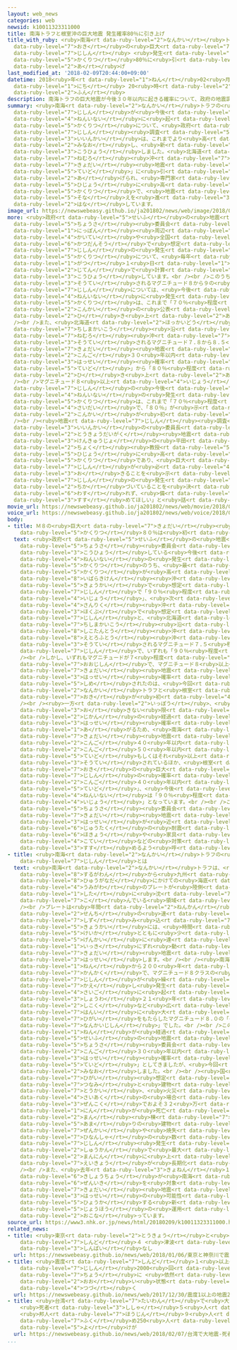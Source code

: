 ```yaml
---
layout: web_news
categories: web
newsid: k10011323311000
title: 南海トラフと根室沖の巨大地震 発生確率80％に引き上げ
title_with_ruby: <ruby>南海<rt data-ruby-level="2">なんかい</rt></ruby>トラフと<ruby>根室<rt data-ruby-level="7">ねむろ</rt></ruby><ruby>沖<rt
  data-ruby-level="7">おき</rt></ruby>の<ruby>巨大<rt data-ruby-level="7">きょだい</rt></ruby><ruby>地震<rt
  data-ruby-level="7">じしん</rt></ruby> <ruby>発生<rt data-ruby-level="3">はっせい</rt></ruby><ruby>確率<rt
  data-ruby-level="5">かくりつ</rt></ruby>80％に<ruby>引<rt data-ruby-level="2">ひ</rt></ruby>き<ruby>上<rt
  data-ruby-level="2">あ</rt></ruby>げ
last_modified_at: '2018-02-09T20:44:00+09:00'
datetime: 2018<ruby>年<rt data-ruby-level="1">ねん</rt></ruby>02<ruby>月<rt data-ruby-level="1">がつ</rt></ruby>09<ruby>日<rt
  data-ruby-level="1">にち</rt></ruby> 20<ruby>時<rt data-ruby-level="2">じ</rt></ruby>44<ruby>分<rt
  data-ruby-level="2">ふん</rt></ruby>
description: 南海トラフの巨大地震が今後３０年以内に起きる確率について、政府の地震調査委員会は、これまでより高い「７０％から８０％」に見直し、新たに公表しました。北海道の根室沖の巨大地震についても「８０％程度」に引き上げられ、専門家は「いずれも非常に高い確率で、地震への備えを進めてほしい」と話しています。
summary: <ruby>南海<rt data-ruby-level="2">なんかい</rt></ruby>トラフの<ruby>巨大<rt data-ruby-level="7">きょだい</rt></ruby><ruby>地震<rt
  data-ruby-level="7">じしん</rt></ruby>が<ruby>今後<rt data-ruby-level="2">こんご</rt></ruby>３０<ruby>年以内<rt
  data-ruby-level="4">ねんいない</rt></ruby>に<ruby>起<rt data-ruby-level="3">お</rt></ruby>きる<ruby>確率<rt
  data-ruby-level="5">かくりつ</rt></ruby>について、<ruby>政府<rt data-ruby-level="5">せいふ</rt></ruby>の<ruby>地震<rt
  data-ruby-level="7">じしん</rt></ruby><ruby>調査<rt data-ruby-level="5">ちょうさ</rt></ruby><ruby>委員会<rt
  data-ruby-level="3">いいんかい</rt></ruby>は、これまでより<ruby>高<rt data-ruby-level="2">たか</rt></ruby>い「７０％から８０％」に<ruby>見直<rt
  data-ruby-level="2">みなお</rt></ruby>し、<ruby>新<rt data-ruby-level="2">あら</rt></ruby>たに<ruby>公表<rt
  data-ruby-level="3">こうひょう</rt></ruby>しました。<ruby>北海道<rt data-ruby-level="2">ほっかいどう</rt></ruby>の<ruby>根室<rt
  data-ruby-level="7">ねむろ</rt></ruby><ruby>沖<rt data-ruby-level="7">おき</rt></ruby>の<ruby>巨大<rt
  data-ruby-level="7">きょだい</rt></ruby><ruby>地震<rt data-ruby-level="7">じしん</rt></ruby>についても「８０％<ruby>程度<rt
  data-ruby-level="5">ていど</rt></ruby>」に<ruby>引<rt data-ruby-level="2">ひ</rt></ruby>き<ruby>上<rt
  data-ruby-level="2">あ</rt></ruby>げられ、<ruby>専門家<rt data-ruby-level="6">せんもんか</rt></ruby>は「いずれも<ruby>非常<rt
  data-ruby-level="5">ひじょう</rt></ruby>に<ruby>高<rt data-ruby-level="2">たか</rt></ruby>い<ruby>確率<rt
  data-ruby-level="5">かくりつ</rt></ruby>で、<ruby>地震<rt data-ruby-level="7">じしん</rt></ruby>への<ruby>備<rt
  data-ruby-level="5">そな</rt></ruby>えを<ruby>進<rt data-ruby-level="3">すす</rt></ruby>めてほしい」と<ruby>話<rt
  data-ruby-level="2">はな</rt></ruby>しています。
image_url: https://newswebeasy.github.io/ja201802/news/web/image/2018/02/09/K10011323311_1802092024_1802092043_01_02.jpg
more: <ruby>政府<rt data-ruby-level="5">せいふ</rt></ruby>の<ruby>地震<rt data-ruby-level="7">じしん</rt></ruby><ruby>調査<rt
  data-ruby-level="5">ちょうさ</rt></ruby><ruby>委員会<rt data-ruby-level="3">いいんかい</rt></ruby>は、<ruby>日本<rt
  data-ruby-level="1">にっぽん</rt></ruby><ruby>周辺<rt data-ruby-level="4">しゅうへん</rt></ruby>の<ruby>海底<rt
  data-ruby-level="4">かいてい</rt></ruby>や<ruby>全国<rt data-ruby-level="3">ぜんこく</rt></ruby>の<ruby>活断層<rt
  data-ruby-level="6">かつだんそう</rt></ruby>で<ruby>想定<rt data-ruby-level="3">そうてい</rt></ruby>される<ruby>地震<rt
  data-ruby-level="7">じしん</rt></ruby>の<ruby>発生<rt data-ruby-level="3">はっせい</rt></ruby><ruby>確率<rt
  data-ruby-level="5">かくりつ</rt></ruby>について、<ruby>毎年<rt data-ruby-level="2">まいとし</rt></ruby>、１<ruby>月<rt
  data-ruby-level="1">がつ</rt></ruby>１<ruby>日<rt data-ruby-level="1">にち</rt></ruby>の<ruby>時点<rt
  data-ruby-level="2">じてん</rt></ruby>で<ruby>計算<rt data-ruby-level="2">けいさん</rt></ruby>し<ruby>公表<rt
  data-ruby-level="3">こうひょう</rt></ruby>しています。<br /><br />このうち、<ruby>南海<rt data-ruby-level="2">なんかい</rt></ruby>トラフで<ruby>想定<rt
  data-ruby-level="3">そうてい</rt></ruby>されるマグニチュード８から９の<ruby>巨大<rt data-ruby-level="7">きょだい</rt></ruby><ruby>地震<rt
  data-ruby-level="7">じしん</rt></ruby>については、<ruby>今後<rt data-ruby-level="2">こんご</rt></ruby>３０<ruby>年以内<rt
  data-ruby-level="4">ねんいない</rt></ruby>に<ruby>発生<rt data-ruby-level="3">はっせい</rt></ruby>する<ruby>確率<rt
  data-ruby-level="5">かくりつ</rt></ruby>は、これまで「７０％<ruby>程度<rt data-ruby-level="5">ていど</rt></ruby>」でしたが<ruby>今回<rt
  data-ruby-level="2">こんかい</rt></ruby>の<ruby>公表<rt data-ruby-level="3">こうひょう</rt></ruby>で「７０％から８０％」に<ruby>引<rt
  data-ruby-level="2">ひ</rt></ruby>き<ruby>上<rt data-ruby-level="2">あ</rt></ruby>げられました。<br
  /><br />また、<ruby>北海道<rt data-ruby-level="2">ほっかいどう</rt></ruby><ruby>沖<rt data-ruby-level="7">おき</rt></ruby>の<ruby>千島海溝<rt
  data-ruby-level="7">ちしまかいこう</rt></ruby><ruby>沿<rt data-ruby-level="6">ぞ</rt></ruby>いの<ruby>根室<rt
  data-ruby-level="7">ねむろ</rt></ruby><ruby>沖<rt data-ruby-level="7">おき</rt></ruby>で<ruby>想定<rt
  data-ruby-level="3">そうてい</rt></ruby>されるマグニチュード７.８から８.５<ruby>程度<rt data-ruby-level="5">ていど</rt></ruby>の<ruby>巨大<rt
  data-ruby-level="7">きょだい</rt></ruby><ruby>地震<rt data-ruby-level="7">じしん</rt></ruby>も、<ruby>今後<rt
  data-ruby-level="2">こんご</rt></ruby>３０<ruby>年以内<rt data-ruby-level="4">ねんいない</rt></ruby>の<ruby>発生<rt
  data-ruby-level="3">はっせい</rt></ruby><ruby>確率<rt data-ruby-level="5">かくりつ</rt></ruby>がこれまでの「７０％<ruby>程度<rt
  data-ruby-level="5">ていど</rt></ruby>」から「８０％<ruby>程度<rt data-ruby-level="5">ていど</rt></ruby>」に<ruby>引<rt
  data-ruby-level="2">ひ</rt></ruby>き<ruby>上<rt data-ruby-level="2">あ</rt></ruby>げられました。<br
  /><br />マグニチュード８<ruby>以上<rt data-ruby-level="4">いじょう</rt></ruby>の<ruby>巨大<rt data-ruby-level="7">きょだい</rt></ruby><ruby>地震<rt
  data-ruby-level="7">じしん</rt></ruby>の<ruby>今後<rt data-ruby-level="2">こんご</rt></ruby>３０<ruby>年以内<rt
  data-ruby-level="4">ねんいない</rt></ruby>の<ruby>発生<rt data-ruby-level="3">はっせい</rt></ruby><ruby>確率<rt
  data-ruby-level="5">かくりつ</rt></ruby>は、これまで「７０％<ruby>程度<rt data-ruby-level="5">ていど</rt></ruby>」が<ruby>最大<rt
  data-ruby-level="4">さいだい</rt></ruby>で、「８０％」が<ruby>示<rt data-ruby-level="5">しめ</rt></ruby>されたのは、<ruby>今回<rt
  data-ruby-level="2">こんかい</rt></ruby>が<ruby>初<rt data-ruby-level="4">はじ</rt></ruby>めてです。<br
  /><br /><ruby>地震<rt data-ruby-level="7">じしん</rt></ruby><ruby>調査<rt data-ruby-level="5">ちょうさ</rt></ruby><ruby>委員会<rt
  data-ruby-level="3">いいんかい</rt></ruby>の<ruby>委員長<rt data-ruby-level="3">いいんちょう</rt></ruby>で<ruby>東京大学<rt
  data-ruby-level="2">とうきょうだいがく</rt></ruby><ruby>地震<rt data-ruby-level="7">じしん</rt></ruby><ruby>研究所<rt
  data-ruby-level="3">けんきゅうじょ</rt></ruby>の<ruby>平田<rt data-ruby-level="3">ひらた</rt></ruby><ruby>直<rt
  data-ruby-level="2">ちょく</rt></ruby><ruby>教授<rt data-ruby-level="5">きょうじゅ</rt></ruby>は「いずれも<ruby>非常<rt
  data-ruby-level="5">ひじょう</rt></ruby>に<ruby>高<rt data-ruby-level="2">たか</rt></ruby>い<ruby>確率<rt
  data-ruby-level="5">かくりつ</rt></ruby>であり、<ruby>巨大<rt data-ruby-level="7">きょだい</rt></ruby><ruby>地震<rt
  data-ruby-level="7">じしん</rt></ruby>が<ruby>必<rt data-ruby-level="4">かなら</rt></ruby>ず<ruby>起<rt
  data-ruby-level="3">お</rt></ruby>きることを<ruby>示<rt data-ruby-level="5">しめ</rt></ruby>している。<ruby>地震<rt
  data-ruby-level="7">じしん</rt></ruby>の<ruby>発生<rt data-ruby-level="3">はっせい</rt></ruby>が<ruby>近<rt
  data-ruby-level="2">ちか</rt></ruby>づいていることを<ruby>決<rt data-ruby-level="3">けっ</rt></ruby>して<ruby>忘<rt
  data-ruby-level="6">わす</rt></ruby>れず、<ruby>備<rt data-ruby-level="5">そな</rt></ruby>えを<ruby>進<rt
  data-ruby-level="3">すす</rt></ruby>めてほしい」と<ruby>話<rt data-ruby-level="2">はな</rt></ruby>していました。
movie_url: https://newswebeasy.github.io/ja201802/news/web/movie/2018/02/09/k10011323311_201802100510_201802100511.mp4
voice_url: https://newswebeasy.github.io/ja201802/news/web/voice/2018/02/09/k10011323311_201802100510_201802100511.mp3
body:
- title: Ｍ８の<ruby>巨大<rt data-ruby-level="7">きょだい</rt></ruby><ruby>地震<rt data-ruby-level="7">じしん</rt></ruby>で<ruby>確率<rt
    data-ruby-level="5">かくりつ</rt></ruby>８０％は<ruby>初<rt data-ruby-level="4">はじ</rt></ruby>めて
  text: <ruby>政府<rt data-ruby-level="5">せいふ</rt></ruby>の<ruby>地震<rt data-ruby-level="7">じしん</rt></ruby><ruby>調査<rt
    data-ruby-level="5">ちょうさ</rt></ruby><ruby>委員会<rt data-ruby-level="3">いいんかい</rt></ruby>が<ruby>公表<rt
    data-ruby-level="3">こうひょう</rt></ruby>している<ruby>今後<rt data-ruby-level="2">こんご</rt></ruby>３０<ruby>年以内<rt
    data-ruby-level="4">ねんいない</rt></ruby>の<ruby>発生<rt data-ruby-level="3">はっせい</rt></ruby><ruby>確率<rt
    data-ruby-level="5">かくりつ</rt></ruby>のうち、<ruby>最<rt data-ruby-level="4">もっと</rt></ruby>も<ruby>確率<rt
    data-ruby-level="5">かくりつ</rt></ruby>が<ruby>高<rt data-ruby-level="2">たか</rt></ruby>いのは、<ruby>茨城県<rt
    data-ruby-level="8">いばらきけん</rt></ruby><ruby>沖<rt data-ruby-level="7">おき</rt></ruby>のプレート<ruby>境界<rt
    data-ruby-level="5">きょうかい</rt></ruby>で<ruby>想定<rt data-ruby-level="3">そうてい</rt></ruby>されるマグニチュード６.７から７.２の<ruby>地震<rt
    data-ruby-level="7">じしん</rt></ruby>で「９０％<ruby>程度<rt data-ruby-level="5">ていど</rt></ruby><ruby>以上<rt
    data-ruby-level="4">いじょう</rt></ruby>」、<ruby>次<rt data-ruby-level="3">つ</rt></ruby>いで、<ruby>三陸<rt
    data-ruby-level="4">さんりく</rt></ruby><ruby>沖<rt data-ruby-level="7">おき</rt></ruby><ruby>北部<rt
    data-ruby-level="3">ほくぶ</rt></ruby>で<ruby>想定<rt data-ruby-level="3">そうてい</rt></ruby>されるマグニチュード７.１から７.６の<ruby>地震<rt
    data-ruby-level="7">じしん</rt></ruby>と、<ruby>北海道<rt data-ruby-level="2">ほっかいどう</rt></ruby>の<ruby>千島海溝<rt
    data-ruby-level="7">ちしまかいこう</rt></ruby><ruby>沿<rt data-ruby-level="6">ぞ</rt></ruby>いの<ruby>色丹島<rt
    data-ruby-level="8">しこたんとう</rt></ruby><ruby>沖<rt data-ruby-level="7">おき</rt></ruby>および<ruby>択捉島<rt
    data-ruby-level="8">えとろふとう</rt></ruby><ruby>沖<rt data-ruby-level="7">おき</rt></ruby>で<ruby>想定<rt
    data-ruby-level="3">そうてい</rt></ruby>されるマグニチュード７.５<ruby>程度<rt data-ruby-level="5">ていど</rt></ruby>の<ruby>地震<rt
    data-ruby-level="7">じしん</rt></ruby>で、いずれも「９０％<ruby>程度<rt data-ruby-level="5">ていど</rt></ruby>」などとなっています。<br
    /><br />しかし、いずれもマグニチュードが７<ruby>程度<rt data-ruby-level="5">ていど</rt></ruby>の<ruby>大地震<rt
    data-ruby-level="7">おおじしん</rt></ruby>で、マグニチュード８<ruby>以上<rt data-ruby-level="4">いじょう</rt></ruby>の<ruby>巨大<rt
    data-ruby-level="7">きょだい</rt></ruby><ruby>地震<rt data-ruby-level="7">じしん</rt></ruby>について「８０％」の<ruby>発生<rt
    data-ruby-level="3">はっせい</rt></ruby><ruby>確率<rt data-ruby-level="5">かくりつ</rt></ruby>が<ruby>示<rt
    data-ruby-level="5">しめ</rt></ruby>されたのは、<ruby>今回<rt data-ruby-level="2">こんかい</rt></ruby>の<ruby>南海<rt
    data-ruby-level="2">なんかい</rt></ruby>トラフと<ruby>根室<rt data-ruby-level="7">ねむろ</rt></ruby><ruby>沖<rt
    data-ruby-level="7">おき</rt></ruby>が<ruby>初<rt data-ruby-level="4">はじ</rt></ruby>めてです。<br
    /><br /><ruby>一方<rt data-ruby-level="2">いっぽう</rt></ruby>、<ruby>地震<rt data-ruby-level="7">じしん</rt></ruby>が<ruby>起<rt
    data-ruby-level="3">お</rt></ruby>きない<ruby>限<rt data-ruby-level="5">かぎ</rt></ruby>り、<ruby>時間<rt
    data-ruby-level="2">じかん</rt></ruby>の<ruby>経過<rt data-ruby-level="5">けいか</rt></ruby>とともに<ruby>発生<rt
    data-ruby-level="3">はっせい</rt></ruby><ruby>確率<rt data-ruby-level="5">かくりつ</rt></ruby>はさらに<ruby>上<rt
    data-ruby-level="1">あ</rt></ruby>がるため、<ruby>南海<rt data-ruby-level="2">なんかい</rt></ruby>トラフ<ruby>巨大<rt
    data-ruby-level="7">きょだい</rt></ruby><ruby>地震<rt data-ruby-level="7">じしん</rt></ruby>は、<ruby>今後<rt
    data-ruby-level="2">こんご</rt></ruby>４０<ruby>年以内<rt data-ruby-level="4">ねんいない</rt></ruby>で「８０％から９０％」、<ruby>今後<rt
    data-ruby-level="2">こんご</rt></ruby>５０<ruby>年以内<rt data-ruby-level="4">ねんいない</rt></ruby>で「９０％<ruby>程度<rt
    data-ruby-level="5">ていど</rt></ruby>もしくはそれ<ruby>以上<rt data-ruby-level="4">いじょう</rt></ruby>」と<ruby>想定<rt
    data-ruby-level="3">そうてい</rt></ruby>されているほか、<ruby>根室<rt data-ruby-level="7">ねむろ</rt></ruby><ruby>沖<rt
    data-ruby-level="7">おき</rt></ruby>の<ruby>巨大<rt data-ruby-level="7">きょだい</rt></ruby><ruby>地震<rt
    data-ruby-level="7">じしん</rt></ruby>の<ruby>確率<rt data-ruby-level="5">かくりつ</rt></ruby>も<ruby>今後<rt
    data-ruby-level="2">こんご</rt></ruby>４０<ruby>年以内<rt data-ruby-level="4">ねんいない</rt></ruby>に「９０％<ruby>程度<rt
    data-ruby-level="5">ていど</rt></ruby>」、<ruby>今後<rt data-ruby-level="2">こんご</rt></ruby>５０<ruby>年以内<rt
    data-ruby-level="4">ねんいない</rt></ruby>は「９０％<ruby>程度<rt data-ruby-level="5">ていど</rt></ruby><ruby>以上<rt
    data-ruby-level="4">いじょう</rt></ruby>」となっています。<br /><br />このため<ruby>地震<rt data-ruby-level="7">じしん</rt></ruby><ruby>調査<rt
    data-ruby-level="5">ちょうさ</rt></ruby><ruby>委員会<rt data-ruby-level="3">いいんかい</rt></ruby>は、<ruby>巨大<rt
    data-ruby-level="7">きょだい</rt></ruby><ruby>地震<rt data-ruby-level="7">じしん</rt></ruby>の<ruby>発生<rt
    data-ruby-level="3">はっせい</rt></ruby>が<ruby>近<rt data-ruby-level="2">ちか</rt></ruby>づいているとして、<ruby>住宅<rt
    data-ruby-level="6">じゅうたく</rt></ruby>の<ruby>耐震<rt data-ruby-level="7">たいしん</rt></ruby><ruby>補強<rt
    data-ruby-level="6">ほきょう</rt></ruby>や<ruby>家具<rt data-ruby-level="3">かぐ</rt></ruby>の<ruby>固定<rt
    data-ruby-level="4">こてい</rt></ruby>などの<ruby>対策<rt data-ruby-level="6">たいさく</rt></ruby>を<ruby>進<rt
    data-ruby-level="3">すす</rt></ruby>めるよう<ruby>呼<rt data-ruby-level="6">よ</rt></ruby>びかけています。
- title: <ruby>南海<rt data-ruby-level="2">なんかい</rt></ruby>トラフの<ruby>巨大<rt data-ruby-level="7">きょだい</rt></ruby><ruby>地震<rt
    data-ruby-level="7">じしん</rt></ruby>とは
  text: <ruby>南海<rt data-ruby-level="2">なんかい</rt></ruby>トラフは、<ruby>静岡県<rt data-ruby-level="7">しずおかけん</rt></ruby>の<ruby>駿河湾<rt
    data-ruby-level="8">するがわん</rt></ruby>から<ruby>九州<rt data-ruby-level="3">きゅうしゅう</rt></ruby>の<ruby>日向灘<rt
    data-ruby-level="8">ひゅうがなだ</rt></ruby>にかけての<ruby>海底<rt data-ruby-level="4">かいてい</rt></ruby>で、<ruby>海側<rt
    data-ruby-level="4">うみがわ</rt></ruby>のプレートが<ruby>陸側<rt data-ruby-level="4">りくがわ</rt></ruby>のプレートの<ruby>下<rt
    data-ruby-level="1">した</rt></ruby>に<ruby>沈<rt data-ruby-level="7">しず</rt></ruby>み<ruby>込<rt
    data-ruby-level="7">こ</rt></ruby>んでいる<ruby>領域<rt data-ruby-level="6">りょういき</rt></ruby>です。<br
    /><br />プレートは<ruby>年間<rt data-ruby-level="2">ねんかん</rt></ruby><ruby>数<rt data-ruby-level="2">すう</rt></ruby><ruby>センチ<rt
    data-ruby-level="2">せんち</rt></ruby>の<ruby>速<rt data-ruby-level="3">はや</rt></ruby>さで<ruby>沈<rt
    data-ruby-level="7">しず</rt></ruby>み<ruby>込<rt data-ruby-level="7">こ</rt></ruby>み、その<ruby>境界<rt
    data-ruby-level="5">きょうかい</rt></ruby>には、<ruby>時間<rt data-ruby-level="2">じかん</rt></ruby>の<ruby>経過<rt
    data-ruby-level="5">けいか</rt></ruby>とともに<ruby>少<rt data-ruby-level="2">すこ</rt></ruby>しずつひずみがたまって、<ruby>限界<rt
    data-ruby-level="5">げんかい</rt></ruby>に<ruby>達<rt data-ruby-level="4">たっ</rt></ruby>すると、<ruby>一気<rt
    data-ruby-level="1">いっき</rt></ruby>にずれ<ruby>動<rt data-ruby-level="3">うご</rt></ruby>いて<ruby>巨大<rt
    data-ruby-level="7">きょだい</rt></ruby><ruby>地震<rt data-ruby-level="7">じしん</rt></ruby>が<ruby>発生<rt
    data-ruby-level="3">はっせい</rt></ruby>します。<br /><br /><ruby>南海<rt data-ruby-level="2">なんかい</rt></ruby>トラフでは、およそ１００<ruby>年<rt
    data-ruby-level="1">ねん</rt></ruby>から２００<ruby>年<rt data-ruby-level="1">ねん</rt></ruby>の<ruby>間隔<rt
    data-ruby-level="7">かんかく</rt></ruby>で、マグニチュード８クラスの<ruby>巨大<rt data-ruby-level="7">きょだい</rt></ruby><ruby>地震<rt
    data-ruby-level="7">じしん</rt></ruby>が<ruby>繰<rt data-ruby-level="7">く</rt></ruby>り<ruby>返<rt
    data-ruby-level="7">かえ</rt></ruby>し<ruby>発生<rt data-ruby-level="3">はっせい</rt></ruby>していて<ruby>最後<rt
    data-ruby-level="4">さいご</rt></ruby>に<ruby>起<rt data-ruby-level="3">お</rt></ruby>きたのは、<ruby>昭和<rt
    data-ruby-level="3">しょうわ</rt></ruby>２１<ruby>年<rt data-ruby-level="1">ねん</rt></ruby>に<ruby>四国<rt
    data-ruby-level="2">しこく</rt></ruby>など<ruby>広<rt data-ruby-level="2">ひろ</rt></ruby>い<ruby>範囲<rt
    data-ruby-level="7">はんい</rt></ruby>に<ruby>大<rt data-ruby-level="1">おお</rt></ruby>きな<ruby>被害<rt
    data-ruby-level="7">ひがい</rt></ruby>をもたらしたマグニチュード８.０の「<ruby>昭和<rt data-ruby-level="3">しょうわ</rt></ruby><ruby>南海地震<rt
    data-ruby-level="7">なんかいじしん</rt></ruby>」でした。<br /><br />この<ruby>地震<rt data-ruby-level="7">じしん</rt></ruby>からおよそ７０<ruby>年<rt
    data-ruby-level="1">ねん</rt></ruby>が<ruby>経過<rt data-ruby-level="5">けいか</rt></ruby>していることなどから、<ruby>政府<rt
    data-ruby-level="5">せいふ</rt></ruby>の<ruby>地震<rt data-ruby-level="7">じしん</rt></ruby><ruby>調査<rt
    data-ruby-level="5">ちょうさ</rt></ruby><ruby>委員会<rt data-ruby-level="3">いいんかい</rt></ruby>は、これまで<ruby>今後<rt
    data-ruby-level="2">こんご</rt></ruby>３０<ruby>年以内<rt data-ruby-level="4">ねんいない</rt></ruby>の<ruby>発生<rt
    data-ruby-level="3">はっせい</rt></ruby><ruby>確率<rt data-ruby-level="5">かくりつ</rt></ruby>を「７０％<ruby>程度<rt
    data-ruby-level="5">ていど</rt></ruby>」としてきましたが、<ruby>今回<rt data-ruby-level="2">こんかい</rt></ruby>、「７０％から８０％」に<ruby>見直<rt
    data-ruby-level="2">みなお</rt></ruby>しました。<br /><br /><ruby>国<rt data-ruby-level="2">くに</rt></ruby>の<ruby>被害<rt
    data-ruby-level="7">ひがい</rt></ruby><ruby>想定<rt data-ruby-level="3">そうてい</rt></ruby>によりますと、<ruby>津波<rt
    data-ruby-level="7">つなみ</rt></ruby>と<ruby>建物<rt data-ruby-level="4">たてもの</rt></ruby>の<ruby>倒壊<rt
    data-ruby-level="7">とうかい</rt></ruby>、<ruby>火災<rt data-ruby-level="5">かさい</rt></ruby>などで、<ruby>最悪<rt
    data-ruby-level="4">さいあく</rt></ruby>の<ruby>場合<rt data-ruby-level="2">ばあい</rt></ruby>、<ruby>全国<rt
    data-ruby-level="3">ぜんこく</rt></ruby>でおよそ３２<ruby>万<rt data-ruby-level="2">まん</rt></ruby>３０００<ruby>人<rt
    data-ruby-level="1">にん</rt></ruby>が<ruby>死亡<rt data-ruby-level="6">しぼう</rt></ruby>し、２３８<ruby>万<rt
    data-ruby-level="2">まん</rt></ruby><ruby>棟<rt data-ruby-level="7">むね</rt></ruby><ruby>余<rt
    data-ruby-level="5">あま</rt></ruby>りの<ruby>建物<rt data-ruby-level="4">たてもの</rt></ruby>が<ruby>全壊<rt
    data-ruby-level="7">ぜんかい</rt></ruby>や<ruby>焼失<rt data-ruby-level="7">しょうしつ</rt></ruby>するおそれがあるほか、<ruby>避難者<rt
    data-ruby-level="7">ひなんしゃ</rt></ruby>の<ruby>数<rt data-ruby-level="2">かず</rt></ruby>は、<ruby>地震<rt
    data-ruby-level="7">じしん</rt></ruby><ruby>発生<rt data-ruby-level="3">はっせい</rt></ruby>から１<ruby>週間<rt
    data-ruby-level="2">しゅうかん</rt></ruby>で<ruby>最大<rt data-ruby-level="4">さいだい</rt></ruby>９５０<ruby>万人<rt
    data-ruby-level="2">まんにん</rt></ruby>に<ruby>上<rt data-ruby-level="1">のぼ</rt></ruby>るなど<ruby>影響<rt
    data-ruby-level="7">えいきょう</rt></ruby>が<ruby>長期化<rt data-ruby-level="3">ちょうきか</rt></ruby>するとしています。<br
    /><br />また、<ruby>去年<rt data-ruby-level="3">きょねん</rt></ruby>１１<ruby>月<rt data-ruby-level="1">がつ</rt></ruby>からは、<ruby>気象庁<rt
    data-ruby-level="6">きしょうちょう</rt></ruby>が<ruby>南海<rt data-ruby-level="2">なんかい</rt></ruby>トラフ<ruby>全域<rt
    data-ruby-level="6">ぜんいき</rt></ruby>を<ruby>対象<rt data-ruby-level="4">たいしょう</rt></ruby>に<ruby>巨大<rt
    data-ruby-level="7">きょだい</rt></ruby><ruby>地震<rt data-ruby-level="7">じしん</rt></ruby><ruby>発生<rt
    data-ruby-level="3">はっせい</rt></ruby>の<ruby>可能性<rt data-ruby-level="5">かのうせい</rt></ruby>を<ruby>評価<rt
    data-ruby-level="5">ひょうか</rt></ruby>する<ruby>新<rt data-ruby-level="2">あら</rt></ruby>たな<ruby>情報<rt
    data-ruby-level="5">じょうほう</rt></ruby>の<ruby>運用<rt data-ruby-level="3">うんよう</rt></ruby>を<ruby>行<rt
    data-ruby-level="2">おこな</rt></ruby>っています。
source_url: https://www3.nhk.or.jp/news/html/20180209/k10011323311000.html
related_news:
- title: <ruby>東京<rt data-ruby-level="2">とうきょう</rt></ruby>と<ruby>神奈川<rt data-ruby-level="8">かながわ</rt></ruby>で<ruby>震度<rt
    data-ruby-level="7">しんど</rt></ruby>４ <ruby>津波<rt data-ruby-level="7">つなみ</rt></ruby>の<ruby>心配<rt
    data-ruby-level="3">しんぱい</rt></ruby>なし
  url: https://newswebeasy.github.io/news/web/2018/01/06/東京と神奈川で震度4-津波の心配なし
- title: <ruby>震度<rt data-ruby-level="7">しんど</rt></ruby>１<ruby>以上<rt data-ruby-level="4">いじょう</rt></ruby>の<ruby>地震<rt
    data-ruby-level="7">じしん</rt></ruby>2000<ruby>回<rt data-ruby-level="2">かい</rt></ruby><ruby>超<rt
    data-ruby-level="7">ちょう</rt></ruby>に <ruby>依然<rt data-ruby-level="7">いぜん</rt></ruby><ruby>多<rt
    data-ruby-level="2">おお</rt></ruby>い<ruby>状態<rt data-ruby-level="5">じょうたい</rt></ruby><ruby>続<rt
    data-ruby-level="4">つづ</rt></ruby>く
  url: https://newswebeasy.github.io/news/web/2017/12/30/震度1以上の地震2000回超に-依然多い状態続く
- title: <ruby>台湾<rt data-ruby-level="7">たいわん</rt></ruby>で<ruby>大地震<rt data-ruby-level="7">おおじしん</rt></ruby>
    <ruby>死者<rt data-ruby-level="3">ししゃ</rt></ruby>５<ruby>人<rt data-ruby-level="1">にん</rt></ruby>に
    <ruby>邦人<rt data-ruby-level="7">ほうじん</rt></ruby>９<ruby>人<rt data-ruby-level="1">にん</rt></ruby><ruby>含<rt
    data-ruby-level="7">ふく</rt></ruby>め250<ruby>人<rt data-ruby-level="1">にん</rt></ruby><ruby>余<rt
    data-ruby-level="5">よ</rt></ruby>けが
  url: https://newswebeasy.github.io/news/web/2018/02/07/台湾で大地震-死者5人に-邦人9人含め250人余けが
...
```

